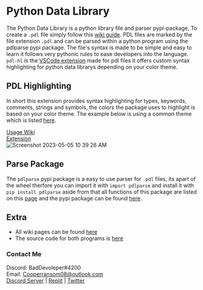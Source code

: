 # Python Data Library
The Python Data Library is a python library file and parser pypi-package, To create a `.pdl` file simply follow this [wiki guide](https://github.com/itzCozi/Python-Developer-Library/wiki). PDL files are marked by the file extension `.pdl` and can be parsed within a python program using the pdlparse pypi package. The file's syntax is made to be simple and easy to learn it follows very pythonic rules to ease developers into the language. `pdl-hl` is the [VSCode extension](https://marketplace.visualstudio.com/items?itemName=CooperRansom.pdl-hl) made for pdl files it offers custom syntax highlighting for python data librarys depending on your color theme.  


## PDL Highlighting
In short this extension provides syntax highlighting for types, keywords, comments, strings and symbols, the colors the package uses to highlight is based on your color theme. The example below is using a common theme which is listed [here](https://marketplace.visualstudio.com/items?itemName=ms-vscode.cpptools-themes).

[Usage Wiki](https://github.com/itzCozi/Python-Data-Library/wiki/PDL-Syntax-Highlighting)  
[Extension](https://marketplace.visualstudio.com/items?itemName=CooperRansom.pdl-hl)  
![Screenshot 2023-05-05 10 39 26 AM](https://user-images.githubusercontent.com/93058744/236489565-a6ec9085-2774-401a-965b-7b6160b03bb1.png)  


## Parse Package
The `pdlparse` pypi package is a easy to use parser for `.pdl` files, its apart of the wheel therfore you can import it with `import pdlparse` and install it with `pip install pdlparse` aside from that all functions of this package are listed on this [page](https://github.com/itzCozi/Python-Data-Library/wiki/Python-PDL-File-Parser) and the pypi package can be found [here](https://pypi.org/project/pdlparse/).  


## Extra
* All wiki pages can be found [here](https://github.com/itzCozi/Python-Data-Library/wiki)
* The source code for both programs is [here](https://github.com/itzCozi/Python-Data-Library/tree/main/PDL)

### Contact Me
Discord: BadDevoleper#4200  
Email: Cooperransom08@outlook.com  
[Discord Server](https://discord.gg/xGnQQGxwq2)  |  [Replit](https://replit.com/@cozi08)  |  [Twitter](https://twitter.com/ransom_cooper)
